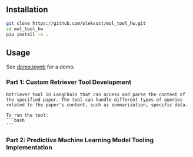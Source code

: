 ## Installation

```bash
git clone https://github.com/oleksost/mol_tool_hw.git
cd mol_tool_hw
pip install -e .
```

## Usage
See [demo.ipynb](https://github.com/oleksost/mol_tool_hw/blob/main/demo.ipynb) for a demo.

### Part 1: Custom Retriever Tool Development
    Retriever tool in LangChain that can access and parse the content of the specified paper. The tool can handle different types of queries related to the paper's content, such as summarization, specific data.

    To run the tool:
    ```bash
    ```


### Part 2: Predictive Machine Learning Model Tooling Implementation